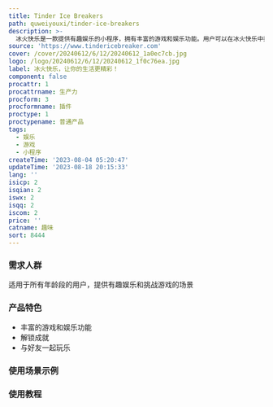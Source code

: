 ```yaml
---
title: Tinder Ice Breakers
path: quweiyouxi/tinder-ice-breakers
description: >-
  冰火快乐是一款提供有趣娱乐的小程序，拥有丰富的游戏和娱乐功能。用户可以在冰火快乐中挑战各种有趣的游戏，解锁成就，与好友一起玩乐。冰火快乐定价为免费，适合所有年龄段的用户。快来加入冰火快乐，让你的生活更加精彩！
source: 'https://www.tindericebreaker.com'
cover: /cover/20240612/6/12/20240612_1a0ec7cb.jpg
logo: /logo/20240612/6/12/20240612_1f0c76ea.jpg
label: 冰火快乐，让你的生活更精彩！
component: false
procattr: 1
procattrname: 生产力
procform: 3
procformname: 插件
proctype: 1
proctypename: 普通产品
tags:
  - 娱乐
  - 游戏
  - 小程序
createTime: '2023-08-04 05:20:47'
updateTime: '2023-08-18 20:15:33'
lang: ''
isicp: 2
isqian: 2
iswx: 2
isqq: 2
iscom: 2
price: ''
catname: 趣味
sort: 8444
---
```




### 需求人群
适用于所有年龄段的用户，提供有趣娱乐和挑战游戏的场景

### 产品特色
- 丰富的游戏和娱乐功能
- 解锁成就
- 与好友一起玩乐

### 使用场景示例


### 使用教程


  
